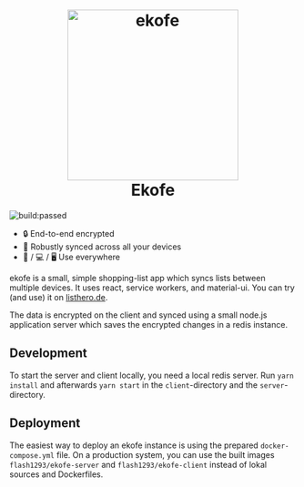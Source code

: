 <h1 align="center">
  <img src="https://raw.githubusercontent.com/flash1293/ekofe/master/logo.png" alt="ekofe" title="ekofe" width="300" /><br />
  Ekofe
</h1>

<img src="https://travis-ci.org/flash1293/ekofe.svg?branch=master" alt="build:passed">

* 🔒 End-to-end encrypted
* 🔗 Robustly synced across all your devices
* 📱 / 💻 / 🖥️ Use everywhere

ekofe is a small, simple shopping-list app which syncs lists between multiple devices. It uses react, service workers, and material-ui.
You can try (and use) it on [listhero.de](https://listhero.de).

The data is encrypted on the client and synced using a small node.js application server which saves the encrypted changes in a redis instance.

## Development

To start the server and client locally, you need a local redis server. Run `yarn install` and afterwards `yarn start` in the `client`-directory and the `server`-directory.

## Deployment

The easiest way to deploy an ekofe instance is using the prepared `docker-compose.yml` file. On a production system, you can use the built images `flash1293/ekofe-server` and `flash1293/ekofe-client` instead of lokal sources and Dockerfiles.